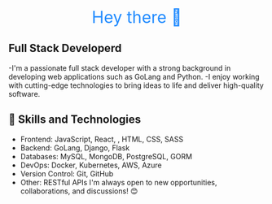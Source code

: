 <p align='center'>
 <p align='center'> <span style="font-size: xx-large; color: #218bff;"> Hey there 👋 </span></p>
</p>
 
## Full Stack Developerd
 
-I'm a passionate full stack developer with a strong background in developing web applications such as GoLang and Python. 
-I enjoy working with cutting-edge technologies to bring ideas to life and deliver high-quality software.
 
## 🚀 Skills and Technologies
 
- Frontend: JavaScript, React, , HTML, CSS, SASS
- Backend: GoLang, Django, Flask
- Databases: MySQL, MongoDB, PostgreSQL, GORM
- DevOps: Docker, Kubernetes, AWS, Azure
- Version Control: Git, GitHub
- Other: RESTful APIs
I'm always open to new opportunities, collaborations, and discussions! 😊
